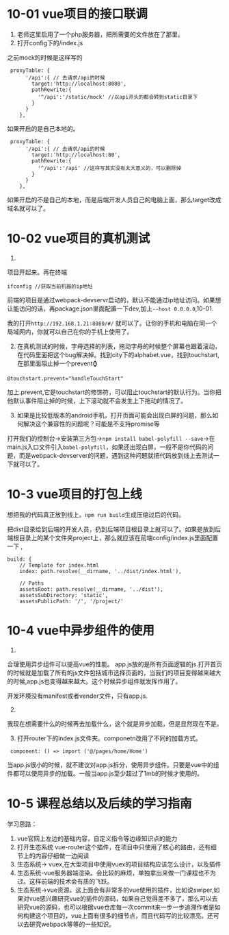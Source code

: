 # 10-01 vue项目的接口联调

1. 老师这里启用了一个php服务器，把所需要的文件放在了那里。
2. 打开config下的/index.js

之前mock的时候是这样写的
```
 proxyTable: {
      '/api':{ // 去请求/api的时候
        target:'http://localhost:8080',
        pathRewrite:{
          '^/api':'/static/mock' //以api开头的都会转到static目录下
        }
      }
    },
```

如果开启的是自己本地的。

```
 proxyTable: {
      '/api':{ // 去请求/api的时候
        target:'http://localhost:80',
        pathRewrite:{
          '^/api':'/api' //这样写其实没有太大意义的，可以删除掉
        }
      }
    },

```

如果开启的不是自己的本地，而是后端开发人员自己的电脑上面，那么target改成域名就可以了。

# 10-02 vue项目的真机测试

1. 
项目开起来。再在终端

```
ifconfig //获取当前机器的ip地址
```

前端的项目是通过webpack-devservr启动的，默认不能通过ip地址访问。如果想让能访问的话，再package.json里面配置一下dev,加上`--host 0.0.0.0`,10-01.

我的打开`http://192.168.1.21:8080/#/` 就可以了。让你的手机和电脑在同一个局域网内，你就可以自己在你的手机上使用了。

2. 在真机测试的时候，字母选择的列表，拖动字母的时候整个屏幕也跟着滚动，在代码里面把这个bug解决掉。找到city下的alphabet.vue，找到touchstart,在那里面阻止掉一个prevent⌚️

` @touchstart.prevent="handleTouchStart" `

加上.prevent,它是touchstart的修饰符，可以阻止touchstart的默认行为。当你把他默认事件阻止掉的时候，上下滚动就不会发生上下拖动的情况了。

3. 如果是比较低版本的android手机，打开页面可能会出现白屏的问题，那么如何解决这个兼容性的问题呢？可能是不支持promise等

打开我们的控制台->安装第三方包->`npm install babel-polyfill --save`->在main.js入口文件引入`babel-polyfill`，如果还出现白屏，一般不是你代码的问题，而是webpack-devserver的问题，遇到这种问题就把代码放到线上去测试一下就可以了。

# 10-3 vue项目的打包上线

想把我的代码真正放到线上。`npm run build`生成压缩过后的代码。

把dist目录给到后端的开发人员，扔到后端项目根目录上就可以了。如果是放到后端根目录上的某个文件夹project上，那么就应该在前端config/index.js里面配置一下 ,

```
build: {
    // Template for index.html
    index: path.resolve(__dirname, '../dist/index.html'),

    // Paths
    assetsRoot: path.resolve(__dirname, '../dist'),
    assetsSubDirectory: 'static',
    assetsPublicPath: '/', '/project/'

```

# 10-4  vue中异步组件的使用

1. 
合理使用异步组件可以提高vue的性能。
app.js放的是所有页面逻辑的js.打开首页的时候就是加载了所有的js文件包括城市选择页面的，当我们的项目变得越来越大的时候,app.js也变得越来越大。这个时候异步组件就发挥作用了。

开发环境没有manifest或者vender文件，只有app.js.

2. 

我现在想需要什么的时候再去加载什么，这个就是异步加载，但是显然现在不是。

3. 打开router下的index.js文件夹。componetn改用了不同的加载方式。

` component: () => import ('@/pages/home/Home')`

当app.js很小的时候，就不建议对app.js拆分，使用异步组件。只要是vue中的组件都可以使用异步的加载。一般当app.js至少超过了1mb的时候才使用的。

# 10-5 课程总结以及后续的学习指南

学习思路：

1. vue官网上左边的基础内容，自定义指令等边缘知识点的能力
2. 打开生态系统 vue-router这个插件，在项目中只使用了核心的路由，还有细节上的内容仔细做一边阅读
3. 生态系统-> vuex,在大型项目中使用vuex的项目结构应该怎么设计，以及插件
4. 生态系统-vue服务器端渲染。会比较的麻烦，单独拿出来做一门课程也不为过。这样前端的技术会有质的飞跃。
5. 生态系统->vue资源。这上面会有非常多的vue使用的插件，比如说swiper,如果对vue感兴趣研究vue的插件的源码，如果自己觉得差不多了，那么可以去研究vue的源码，也可以根据vue仓库每一次commit来一步一步追溯作者是如何构建这个项目的，vue上面有很多的细节点，而且代码写的比较漂亮。还可以去研究webpack等等的一些知识。


